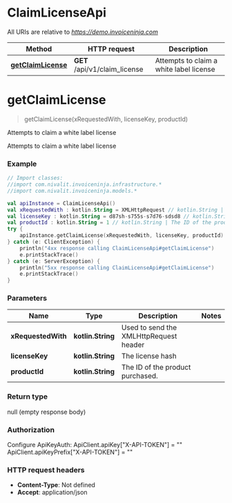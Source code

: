 # ClaimLicenseApi

All URIs are relative to *https://demo.invoiceninja.com*

Method | HTTP request | Description
------------- | ------------- | -------------
[**getClaimLicense**](ClaimLicenseApi.md#getClaimLicense) | **GET** /api/v1/claim_license | Attempts to claim a white label license


<a name="getClaimLicense"></a>
# **getClaimLicense**
> getClaimLicense(xRequestedWith, licenseKey, productId)

Attempts to claim a white label license

Attempts to claim a white label license

### Example
```kotlin
// Import classes:
//import com.nivalit.invoiceninja.infrastructure.*
//import com.nivalit.invoiceninja.models.*

val apiInstance = ClaimLicenseApi()
val xRequestedWith : kotlin.String = XMLHttpRequest // kotlin.String | Used to send the XMLHttpRequest header
val licenseKey : kotlin.String = d87sh-s755s-s7d76-sdsd8 // kotlin.String | The license hash
val productId : kotlin.String = 1 // kotlin.String | The ID of the product purchased.
try {
    apiInstance.getClaimLicense(xRequestedWith, licenseKey, productId)
} catch (e: ClientException) {
    println("4xx response calling ClaimLicenseApi#getClaimLicense")
    e.printStackTrace()
} catch (e: ServerException) {
    println("5xx response calling ClaimLicenseApi#getClaimLicense")
    e.printStackTrace()
}
```

### Parameters

Name | Type | Description  | Notes
------------- | ------------- | ------------- | -------------
 **xRequestedWith** | **kotlin.String**| Used to send the XMLHttpRequest header |
 **licenseKey** | **kotlin.String**| The license hash |
 **productId** | **kotlin.String**| The ID of the product purchased. |

### Return type

null (empty response body)

### Authorization


Configure ApiKeyAuth:
    ApiClient.apiKey["X-API-TOKEN"] = ""
    ApiClient.apiKeyPrefix["X-API-TOKEN"] = ""

### HTTP request headers

 - **Content-Type**: Not defined
 - **Accept**: application/json

